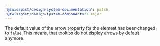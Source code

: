 ```yaml
---
'@swisspost/design-system-documentation': patch
'@swisspost/design-system-components': major
---
```


The default value of the arrow property for the <post-tooltip> element has been changed to `false`.
This means, that tooltips do not display arrows by default anymore.